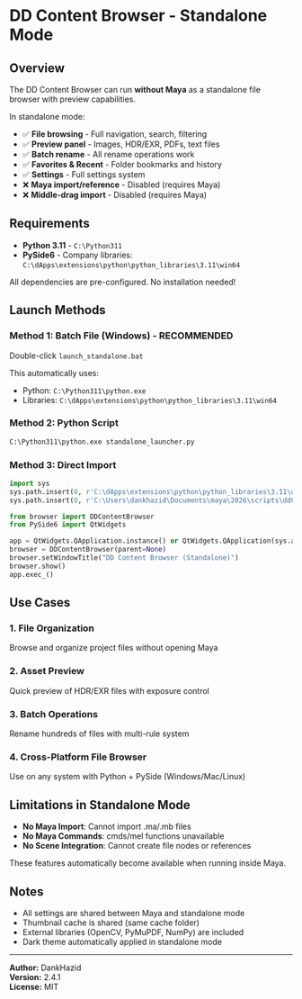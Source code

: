 # DD Content Browser - Standalone Mode

## Overview

The DD Content Browser can run **without Maya** as a standalone file browser with preview capabilities.

In standalone mode:
- ✅ **File browsing** - Full navigation, search, filtering
- ✅ **Preview panel** - Images, HDR/EXR, PDFs, text files
- ✅ **Batch rename** - All rename operations work
- ✅ **Favorites & Recent** - Folder bookmarks and history
- ✅ **Settings** - Full settings system
- ❌ **Maya import/reference** - Disabled (requires Maya)
- ❌ **Middle-drag import** - Disabled (requires Maya)

## Requirements

- **Python 3.11** - `C:\Python311`
- **PySide6** - Company libraries: `C:\dApps\extensions\python\python_libraries\3.11\win64`

All dependencies are pre-configured. No installation needed!

## Launch Methods

### Method 1: Batch File (Windows) - RECOMMENDED
Double-click `launch_standalone.bat`

This automatically uses:
- Python: `C:\Python311\python.exe`
- Libraries: `C:\dApps\extensions\python\python_libraries\3.11\win64`

### Method 2: Python Script
```bash
C:\Python311\python.exe standalone_launcher.py
```

### Method 3: Direct Import
```python
import sys
sys.path.insert(0, r'C:\dApps\extensions\python\python_libraries\3.11\win64')
sys.path.insert(0, r'C:\Users\dankhazid\Documents\maya\2026\scripts\ddContentBrowser')

from browser import DDContentBrowser
from PySide6 import QtWidgets

app = QtWidgets.QApplication.instance() or QtWidgets.QApplication(sys.argv)
browser = DDContentBrowser(parent=None)
browser.setWindowTitle("DD Content Browser (Standalone)")
browser.show()
app.exec_()
```

## Use Cases

### 1. **File Organization**
Browse and organize project files without opening Maya

### 2. **Asset Preview**
Quick preview of HDR/EXR files with exposure control

### 3. **Batch Operations**
Rename hundreds of files with multi-rule system

### 4. **Cross-Platform File Browser**
Use on any system with Python + PySide (Windows/Mac/Linux)

## Limitations in Standalone Mode

- **No Maya Import**: Cannot import .ma/.mb files
- **No Maya Commands**: cmds/mel functions unavailable
- **No Scene Integration**: Cannot create file nodes or references

These features automatically become available when running inside Maya.

## Notes

- All settings are shared between Maya and standalone mode
- Thumbnail cache is shared (same cache folder)
- External libraries (OpenCV, PyMuPDF, NumPy) are included
- Dark theme automatically applied in standalone mode

---

**Author:** DankHazid  
**Version:** 2.4.1  
**License:** MIT
